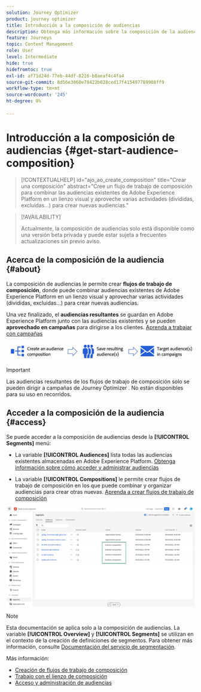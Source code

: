 ```yaml
---
solution: Journey Optimizer
product: journey optimizer
title: Introducción a la composición de audiencias
description: Obtenga más información sobre la composición de la audiencia
feature: Journeys
topic: Content Management
role: User
level: Intermediate
hide: true
hidefromtoc: true
exl-id: af71d24d-77eb-44df-8216-b0aeaf4c4fa4
source-git-commit: 8d56e3060e78422b028ced17f415497789908ff9
workflow-type: tm+mt
source-wordcount: '245'
ht-degree: 0%

---
```


# Introducción a la composición de audiencias {#get-start-audience-composition}

>[!CONTEXTUALHELP]
>id="ajo_ao_create_composition"
>title="Crear una composición"
>abstract="Cree un flujo de trabajo de composición para combinar las audiencias existentes de Adobe Experience Platform en un lienzo visual y aproveche varias actividades (divididas, excluidas...) para crear nuevas audiencias."

>[!AVAILABILITY]
>
>Actualmente, la composición de audiencias solo está disponible como una versión beta privada y puede estar sujeta a frecuentes actualizaciones sin previo aviso.

## Acerca de la composición de la audiencia {#about}

La composición de audiencias le permite crear **flujos de trabajo de composición**, donde puede combinar audiencias existentes de Adobe Experience Platform en un lienzo visual y aprovechar varias actividades (divididas, excluidas...) para crear nuevas audiencias.

Una vez finalizado, el **audiencias resultantes** se guardan en Adobe Experience Platform junto con las audiencias existentes y se pueden **aprovechado en campañas** para dirigirse a los clientes. [Aprenda a trabajar con campañas](../campaigns/get-started-with-campaigns.md)

![](assets/audiences-process.png)

>[!IMPORTANT]
>
>Las audiencias resultantes de los flujos de trabajo de composición solo se pueden dirigir a campañas de Journey Optimizer . No están disponibles para su uso en recorridos.

## Acceder a la composición de la audiencia {#access}

Se puede acceder a la composición de audiencias desde la **[!UICONTROL Segments]** menú:

* La variable **[!UICONTROL Audiences]** lista todas las audiencias existentes almacenadas en Adobe Experience Platform. [Obtenga información sobre cómo acceder y administrar audiencias](access-audiences.md)

* La variable **[!UICONTROL Compositions]** le permite crear flujos de trabajo de composición en los que puede combinar y organizar audiencias para crear otras nuevas. [Aprenda a crear flujos de trabajo de composición](create-compositions.md)

![](assets/audiences-list.png)

>[!NOTE]
>
>Esta documentación se aplica solo a la composición de audiencias. La variable **[!UICONTROL Overview]** y **[!UICONTROL Segments]** se utilizan en el contexto de la creación de definiciones de segmentos. Para obtener más información, consulte [Documentación del servicio de segmentación](https://experienceleague.adobe.com/docs/experience-platform/segmentation/ui/overview.html).

Más información:

* [Creación de flujos de trabajo de composición](create-compositions.md)
* [Trabajo con el lienzo de composición](composition-canvas.md)
* [Acceso y administración de audiencias](access-audiences.md)
